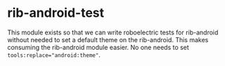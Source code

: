 # rib-android-test

This module exists so that we can write roboelectric tests for rib-android without
needed to set a default theme on the rib-android. This makes consuming the rib-android
module easier. No one needs to set `tools:replace="android:theme"`.
